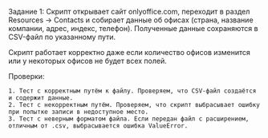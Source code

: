 Задание 1: Скрипт открывает сайт onlyoffice.com, переходит в раздел Resources -> Contacts 
и собирает данные об офисах (страна, название компании, адрес, индекс, телефон).
Полученные данные сохраняются в CSV-файл по указанному пути.

Скрипт работает корректно даже если количество офисов изменится или у некоторых офисов не будет всех полей.

Проверки:

    1. Тест с корректным путём к файлу. Проверяем, что CSV-файл создаётся и содержит данные.
    2. Тест с некорректным путём. Проверяем, что скрипт выбрасывает ошибку при попытке записи в недоступное место.
    3. Тест с неверным форматом файла. Если передан файл с расширением, отличным от .csv, выбрасывается ошибка ValueError.
